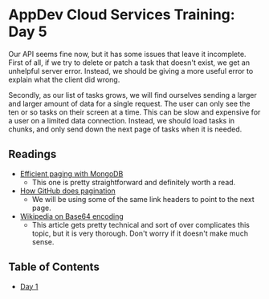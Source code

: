 # AppDev Cloud Services Training: Day 5

Our API seems fine now, but it has some issues that leave it incomplete.
First of all, if we try to delete or patch a task that doesn't exist, we get
an unhelpful server error. Instead, we should be giving a more useful error
to explain what the client did wrong.

Secondly, as our list of tasks grows, we will find ourselves sending a larger
and larger amount of data for a single request. The user can only see the ten
or so tasks on their screen at a time. This can be slow and expensive for a
user on a limited data connection. Instead, we should load tasks in chunks,
and only send down the next page of tasks when it is needed.

## Readings

* [Efficient paging with MongoDB](https://scalegrid.io/blog/fast-paging-with-mongodb/)
  * This one is pretty straightforward and definitely worth a read.
* [How GitHub does pagination](https://developer.github.com/v3/guides/traversing-with-pagination/)
  * We will be using some of the same link headers to point to the next page.
* [Wikipedia on Base64 encoding](https://en.wikipedia.org/wiki/Base64)
  * This article gets pretty technical and sort of over complicates this topic,
    but it is very thorough. Don't worry if it doesn't make much sense.

## Table of Contents

* [Day 1][day1]

[day1]: https://github.com/GrinnellAppDev/cloud-services-training/TODO_ADD_DAY_ONE

